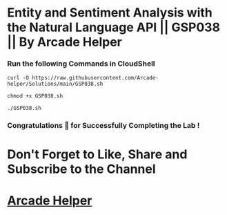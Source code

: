 # Entity and Sentiment Analysis with the Natural Language API || GSP038 || By Arcade Helper

### Run the following Commands in CloudShell
 
```
curl -O https://raw.githubusercontent.com/Arcade-helper/Solutions/main/GSP038.sh

chmod +x GSP038.sh

./GSP038.sh
```

### Congratulations 🎉 for Successfully Completing the Lab !


# Don't Forget to Like, Share and Subscribe to the Channel

# [Arcade Helper](https://www.youtube.com/@ArcadeHelper1418)
